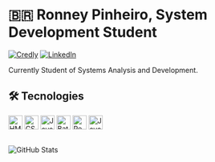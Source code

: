 # 🇧🇷 Ronney Pinheiro, System Development Student
[![Credly](https://img.shields.io/badge/credly-%23092E20?style=for-the-badge&logo=credly&logoColor=orange)](https://www.credly.com/users/ronney-pinheiro-almeida-da-silva) [![LinkedIn](https://img.shields.io/badge/LinkedIn-0077B5?style=for-the-badge&logo=linkedin&logoColor=white)](https://www.linkedin.com/in/ronney-pinheiro-almeida-da-silva-428ba4319)

Currently Student of Systems Analysis and Development.
## 🛠️ Tecnologies
<img
alt="HMTL5"
title="HTML5"
width="28px"
src="https://cdn.jsdelivr.net/gh/devicons/devicon@latest/icons/html5/html5-plain-wordmark.svg"
/>
<img
alt="CSS3"
title="CSS3"
width="28px"
src="https://cdn.jsdelivr.net/gh/devicons/devicon@latest/icons/css3/css3-plain-wordmark.svg" />
<img
alt="JavaScript"
title="JavaScript"
width="28px"
src="https://cdn.iconscout.com/icon/free/png-512/free-javascript-2038874-1720087.png?f=webp&w=512" />
<img 
alt="Batch Script"
title="Batch Script"
width="28px"
src="https://cdn.icon-icons.com/icons2/2550/PNG/512/terminal_icon_152515.png" />
<img
alt="React Native"
title="React Native"
width="28px"
src="https://cdn.jsdelivr.net/gh/devicons/devicon@latest/icons/reactnative/reactnative-original-wordmark.svg" />
<img
alt="Java"
title="Java"
width="28px"
src="https://cdn.jsdelivr.net/gh/devicons/devicon@latest/icons/java/java-original-wordmark.svg" />

##  
![GitHub Stats](https://github-readme-stats.vercel.app/api?username=musasPI&theme=transparent&bg_color=ae1000&border_color=30A3DC&show_icons=true&icon_color=b1b63a&title_color=b1b63a&text_color=FFF)
